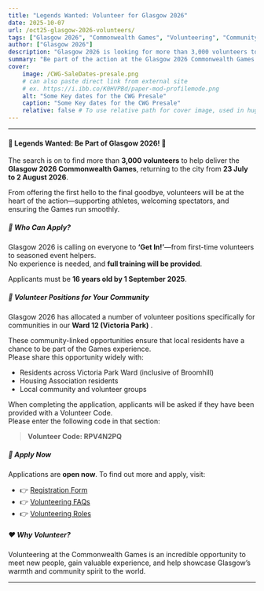 ```yaml
---
title: "Legends Wanted: Volunteer for Glasgow 2026"
date: 2025-10-07
url: /oct25-glasgow-2026-volunteers/
tags: ["Glasgow 2026", "Commonwealth Games", "Volunteering", "Community", "Sport"]
author: ["Glasgow 2026"]
description: "Glasgow 2026 is looking for more than 3,000 volunteers to help bring the Games to life. Applications are open now, with special opportunities for residents in Wards 12 and 13."
summary: "Be part of the action at the Glasgow 2026 Commonwealth Games! Applications are now open to join over 3,000 volunteers supporting athletes, spectators, and venues across the city."
cover:
    image: /CWG-SaleDates-presale.png
    # can also paste direct link from external site
    # ex. https://i.ibb.co/K0HVPBd/paper-mod-profilemode.png
    alt: "Some Key dates for the CWG Presale"
    caption: "Some Key dates for the CWG Presale"
    relative: false # To use relative path for cover image, used in hugo Page-bundles
---
```


---
#### 🙌 Legends Wanted: Be Part of Glasgow 2026! 🙌

The search is on to find more than **3,000 volunteers** to help deliver the **Glasgow 2026 Commonwealth Games**, returning to the city from **23 July to 2 August 2026**.

From offering the first hello to the final goodbye, volunteers will be at the heart of the action—supporting athletes, welcoming spectators, and ensuring the Games run smoothly.

##### 🌟 Who Can Apply?
Glasgow 2026 is calling on everyone to **‘Get In!’**—from first-time volunteers to seasoned event helpers.  
No experience is needed, and **full training will be provided**.

Applicants must be **16 years old by 1 September 2025**.

##### 🏡 Volunteer Positions for Your Community
Glasgow 2026 has allocated a number of volunteer positions specifically for communities in our **Ward 12 (Victoria Park)** .  

These community-linked opportunities ensure that local residents have a chance to be part of the Games experience.  
Please share this opportunity widely with:

- Residents across Victoria Park Ward (inclusive of Broomhill)  
- Housing Association residents  
- Local community and volunteer groups  

When completing the application, applicants will be asked if they have been provided with a Volunteer Code.  
Please enter the following code in that section:

> **Volunteer Code: RPV4N2PQ**

##### 📝 Apply Now
Applications are **open now**. To find out more and apply, visit:

- 👉 [Registration Form](https://workforce.glasgow2026.com/)  
- 👉 [Volunteering FAQs](https://www.glasgow2026.com/get-involved/volunteering/faqs)  
- 👉 [Volunteering Roles](https://www.glasgow2026.com/get-involved/volunteering/roles)

##### ❤️ Why Volunteer?
Volunteering at the Commonwealth Games is an incredible opportunity to meet new people, gain valuable experience, and help showcase Glasgow’s warmth and community spirit to the world.

---

